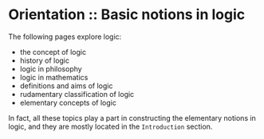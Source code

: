 # Orientation :: Basic notions in logic

The following pages explore logic:
- the concept of logic
- history of logic
- logic in philosophy
- logic in mathematics
- definitions and aims of logic
- rudamentary classification of logic
- elementary concepts of logic

In fact, all these topics play a part in constructing the elementary notions in logic, and they are mostly located in the `Introduction` section.
